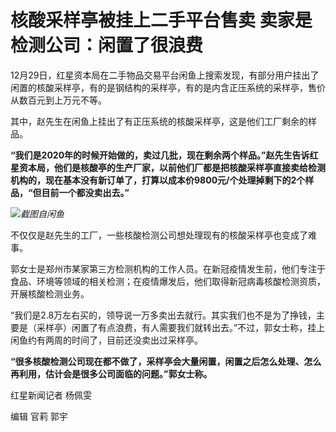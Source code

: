 # 核酸采样亭被挂上二手平台售卖 卖家是检测公司：闲置了很浪费

12月29日，红星资本局在二手物品交易平台闲鱼上搜索发现，有部分用户挂出了闲置的核酸采样亭，有的是钢结构的采样亭，有的是内含正压系统的采样亭，售价从数百元到上万元不等。

其中，赵先生在闲鱼上挂出了有正压系统的核酸采样亭，这是他们工厂剩余的样品。

**“我们是2020年的时候开始做的，卖过几批，现在剩余两个样品。”赵先生告诉红星资本局，他们是核酸亭的生产厂家，以前他们厂都是把核酸采样亭直接卖给检测机构的，现在基本没有新订单了，打算以成本价9800元/个处理掉剩下的2个样品，“但目前一个都没卖出去。”**

![](https://inews.gtimg.com/newsapp_bt/0/15583261595/1000)_截图自闲鱼_

不仅仅是赵先生的工厂，一些核酸检测公司想处理现有的核酸采样亭也变成了难事。

郭女士是郑州市某家第三方检测机构的工作人员。在新冠疫情发生前，他们专注于食品、环境等领域的相关检测；在疫情爆发后，他们取得新冠病毒核酸检测资质，开展核酸检测业务。

“我们是2.8万左右买的，领导说一万多卖出去就行。其实我们也不是为了挣钱，主要是（采样亭）闲置了有点浪费，有人需要我们就转出去。”不过，郭女士称，挂上闲鱼约有两周的时间了，目前还没卖出过采样亭。

**“很多核酸检测公司现在都不做了，采样亭会大量闲置，闲置之后怎么处理、怎么再利用，估计会是很多公司面临的问题。”郭女士称。**

红星新闻记者 杨佩雯

编辑 官莉 郭宇

